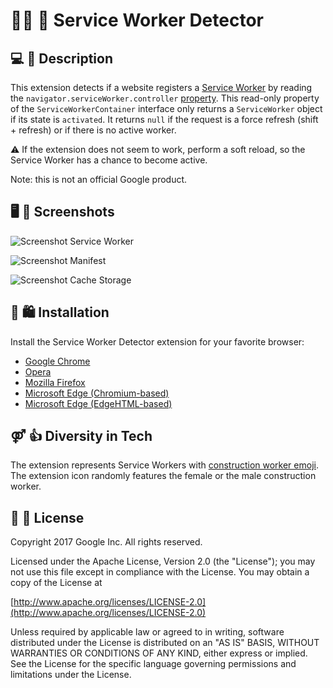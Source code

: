 # 👷‍♀️ 👷 Service Worker Detector

## 💻 💬 Description

This extension detects if a website registers a
[Service Worker](https://developer.mozilla.org/en-US/docs/Web/API/ServiceWorker)
by reading the `navigator.serviceWorker.controller`
[property](https://developer.mozilla.org/en-US/docs/Web/API/ServiceWorkerContainer/controller).
This read-only property of the `ServiceWorkerContainer` interface only returns a `ServiceWorker`
object if its state is `activated`. It returns `null` if the request is a force refresh
(shift + refresh) or if there is no active worker.

⚠️ If the extension does not seem to work, perform a soft reload, so the Service Worker
has a chance to become active.

Note: this is not an official Google product.

## 🖥 🔫 Screenshots

![Screenshot Service Worker](https://github.com/google/service-worker-detector/blob/master/store_assets/screenshot-serviceworker.png)

![Screenshot Manifest](https://github.com/google/service-worker-detector/blob/master/store_assets/screenshot-manifest.png)

![Screenshot Cache Storage](https://github.com/google/service-worker-detector/blob/master/store_assets/screenshot-cachestorage.png)

## 🔧 🛍 Installation

Install the Service Worker Detector extension for your favorite browser:

- [Google Chrome](https://chrome.google.com/webstore/detail/service-worker-detector/ofdigdofloanabjcaijfidkogmejlmjc?hl=en)
- [Opera](https://addons.opera.com/en/extensions/details/service-worker-detector/)
- [Mozilla Firefox](https://addons.mozilla.org/en-US/firefox/addon/service-worker-detector/)
- [Microsoft Edge (Chromium-based)](https://microsoftedge.microsoft.com/addons/detail/jcdnchdgholdalglebcklkbhlnhnlhon)
- [Microsoft Edge (EdgeHTML-based)](https://www.microsoft.com/store/productid/9PGZBNL5BN9C)

## ⚤ 👍 Diversity in Tech

The extension represents Service Workers with
[construction worker emoji](http://emojipedia.org/search/?q=construction+worker).
The extension icon randomly features the female or the male construction worker.

## 📄 💼 License

Copyright 2017 Google Inc. All rights reserved.

Licensed under the Apache License, Version 2.0 (the "License");
you may not use this file except in compliance with the License.
You may obtain a copy of the License at

[http://www.apache.org/licenses/LICENSE-2.0](http://www.apache.org/licenses/LICENSE-2.0)

Unless required by applicable law or agreed to in writing, software
distributed under the License is distributed on an "AS IS" BASIS,
WITHOUT WARRANTIES OR CONDITIONS OF ANY KIND, either express or implied.
See the License for the specific language governing permissions and
limitations under the License.
